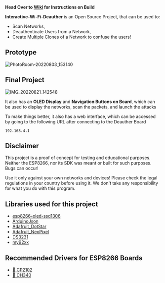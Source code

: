**Head Over to [Wiki](https://github.com/c1ph3r-fsocitey/Interactive-Wi-Fi-Deauther/wiki) for Instructions on Build**


**Interactive-Wi-Fi-Deauther** is an Open Source Project, that can be used to:
* Scan Networks, 
* Deauthenticate Users from a Network, 
* Create Multiple Clones of a Network to confuse the users!

## Prototype
![PhotoRoom-20220803_153140](https://user-images.githubusercontent.com/109020327/185783315-f148e935-a878-45a2-ae69-937348c775c0.png)

## Final Project
![IMG_20220821_142548](https://user-images.githubusercontent.com/109020327/185783605-c195a615-c6ca-43fb-9f89-b7674f87dc0e.png)


It also has an **OLED Display** and **Navigation Buttons on Board**, which can be used to display the networks, scan the packets, and launch the attacks

To make things better, it also has a web interface, which can be accessed by going to the following URL after connecting to the Deauther Board
```
192.168.4.1
```
## Disclaimer

This project is a proof of concept for testing and educational purposes.
Neither the ESP8266, nor its SDK was meant or built for such purposes. Bugs can occur!

Use it only against your own networks and devices!
Please check the legal regulations in your country before using it.
We don't take any responsibility for what you do with this program.

## Libraries used for this project
* [esp8266-oled-ssd1306](https://github.com/ThingPulse/esp8266-oled-ssd1306)
* [ArduinoJson](https://github.com/bblanchon/ArduinoJson)
* [Adafruit_DotStar](https://github.com/adafruit/Adafruit_DotStar)
* [Adafruit_NeoPixel](https://github.com/adafruit/Adafruit_NeoPixel)
* [DS3231](https://github.com/NorthernWidget/DS3231)
* [my92xx](https://github.com/xoseperez/my92xx)

## Recommended Drivers for ESP8266 Boards
* [💾 CP2102](https://www.silabs.com/developers/usb-to-uart-bridge-vcp-drivers?tab=downloads)
* [💾 CH340](https://sparks.gogo.co.nz/ch340.html)
